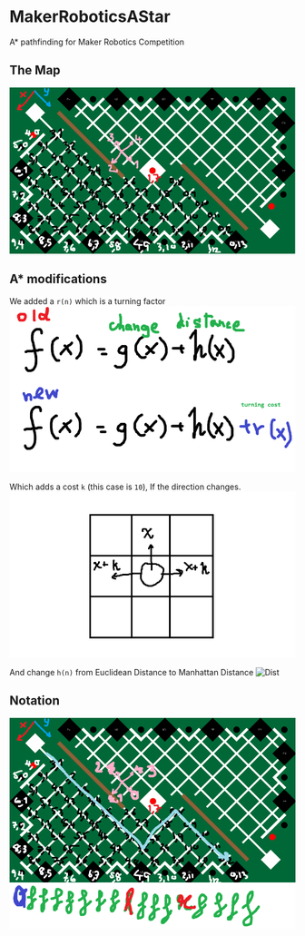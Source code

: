 # MakerRoboticsAStar
 A* pathfinding for Maker Robotics Competition

## The Map

![Map](imgs/map.png)

## A* modifications
We added a `r(n)` which is a turning factor
![Func](imgs/function.png)

Which adds a cost `k` (this case is `10`), If the direction changes.
![Turn](imgs/turn.png)

And change `h(n)` from Euclidean Distance to Manhattan Distance
![Dist](https://uploads-cdn.omnicalculator.com/images/manhattan_distance.png?width=748&enlarge=0&format=webp)

## Notation
![Write](imgs/temp.png)